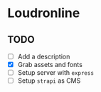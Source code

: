 # Loudronline

## TODO

- [ ] Add a description
- [x] Grab assets and fonts
- [ ] Setup server with `express`
- [ ] Setup `strapi` as CMS
